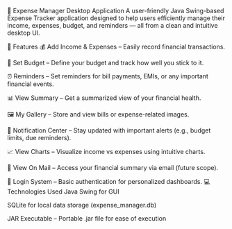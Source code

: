 💸 Expense Manager Desktop Application
A user-friendly Java Swing-based Expense Tracker application designed to help users efficiently manage their income, expenses, budget, and reminders — all from a clean and intuitive desktop UI.

🧾 Features
💰 Add Income & Expenses – Easily record financial transactions.

🎯 Set Budget – Define your budget and track how well you stick to it.

⏰ Reminders – Set reminders for bill payments, EMIs, or any important financial events.

📊 View Summary – Get a summarized view of your financial health.

🖼️ My Gallery – Store and view bills or expense-related images.

🔔 Notification Center – Stay updated with important alerts (e.g., budget limits, due reminders).

📈 View Charts – Visualize income vs expenses using intuitive charts.

📧 View On Mail – Access your financial summary via email (future scope).

🔐 Login System – Basic authentication for personalized dashboards.
💻 Technologies Used
Java Swing for GUI

SQLite for local data storage (expense_manager.db)

JAR Executable – Portable .jar file for ease of execution
